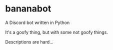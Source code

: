 # bananabot
A Discord bot written in Python

It's a goofy thing, but with some not goofy things.

Descriptions are hard...
